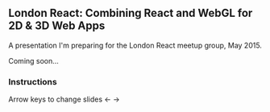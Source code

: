 ## London React: Combining React and WebGL for 2D & 3D Web Apps

A presentation I'm preparing for the London React meetup group, May 2015.

Coming soon...

### Instructions

Arrow keys to change slides <- ->

